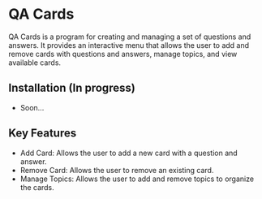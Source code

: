 # QA Cards

QA Cards is a program for creating and managing a set of questions and answers. It provides an interactive menu that allows the user to add and remove cards with questions and answers, manage topics, and view available cards.

## Installation (In progress)

- Soon...

## Key Features

- Add Card: Allows the user to add a new card with a question and answer.
- Remove Card: Allows the user to remove an existing card.
- Manage Topics: Allows the user to add and remove topics to organize the cards.
